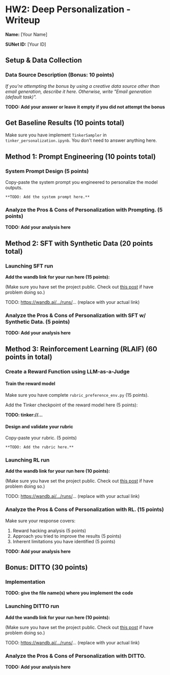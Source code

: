 # HW2: Deep Personalization - Writeup

**Name:** [Your Name]

**SUNet ID:** [Your ID]


## Setup & Data Collection

### Data Source Description (Bonus: 10 points)
*If you're attempting the bonus by using a creative data source other than email generation, describe it here. Otherwise, write "Email generation (default task)".*

**TODO: Add your answer or leave it empty if you did not attempt the bonus**

## Get Baseline Results (10 points total)

Make sure you have implement `TinkerSampler` in `tinker_personalization.ipynb`. You don't need to answer anything here.


## Method 1: Prompt Engineering (10 points total)

### System Prompt Design (5 points)
Copy-paste the system prompt you engineered to personalize the model outputs.

```text
**TODO: Add the system prompt here.**
```

### Analyze the Pros & Cons of Personalization with Prompting. (5 points)

**TODO: Add your analysis here**


## Method 2: SFT with Synthetic Data (20 points total)

### Launching SFT run

**Add the wandb link for your run here (15 points):**

(Make sure you have set the project public. Check out [this post](https://community.wandb.ai/t/no-public-option-in-project-visibility-scope/7215/2) if have problem doing so.)

TODO: https://wandb.ai/.../runs/... (replace with your actual link)

### Analyze the Pros & Cons of Personalization with SFT w/ Synthetic Data. (5 points)

**TODO: Add your analysis here**

## Method 3: Reinforcement Learning (RLAIF) (60 points in total)

### Create a Reward Function using LLM-as-a-Judge

#### Train the reward model

Make sure you have complete `rubric_preference_env.py` (15 points).

Add the Tinker checkpoint of the reward model here (5 points):

**TODO: tinker://...**

#### Design and validate your rubric

Copy-paste your rubric. (5 points)

```text
**TODO: Add the rubric here.**
```

### Launching RL run

**Add the wandb link for your run here (10 points):**

(Make sure you have set the project public. Check out [this post](https://community.wandb.ai/t/no-public-option-in-project-visibility-scope/7215/2) if have problem doing so.)

TODO: https://wandb.ai/.../runs/... (replace with your actual link)


### Analyze the Pros & Cons of Personalization with RL. (15 points)

Make sure your response covers:
1. Reward hacking analysis (5 points)
2. Approach you tried to improve the results (5 points)
3. Inherent limitations you have identified (5 points)

**TODO: Add your analysis here**

## Bonus: DITTO (30 points)

### Implementation

**TODO: give the file name(s) where you implement the code**

### Launching DITTO run

**Add the wandb link for your run here (10 points):**

(Make sure you have set the project public. Check out [this post](https://community.wandb.ai/t/no-public-option-in-project-visibility-scope/7215/2) if have problem doing so.)

TODO: https://wandb.ai/.../runs/... (replace with your actual link)


### Analyze the Pros & Cons of Personalization with DITTO.

**TODO: Add your analysis here**
